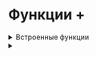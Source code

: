 # Функции +

<details>
  <summary>Встроенные функции</summary>

#
  <details>
  <summary>Математические</summary>

1. abs(n) - возвращает абсолютное значение (модуль) числа n. Аргументом может быть целое, вещественное или комплексное число. 
2. bin() - преобразует целое число в двоичную строку с префиксом 0b (13 -> 0b1101)
3. hex() - преобразует целое число в шестнадцатеричную строку с префиксом 0x (63 -> 0x3f)
4. oct() - преобразует целое число в восьмеричную строку с префиксом 0o (44 -> 0o54)
5. round() - используется для округления чисел. Она принимает два аргумента:

      - number - округляемое число
      - ndigits - кол-во знаков после запятой
      - Округляет в сторону четного числа

6. pow() - используется для возведения чисел в произвольную степень. Она может принимать три аргумента:

      - base — возводимое число
      - - exp — число, являющееся степенью
        - - mod — необязательный аргумент, число, на которое требуется произвести деление с остатком
#

</details>
<details>
  <summary>Типы данных</summary>

1. int() - возвращает целое число (тип int), созданное на основе числа или строки. Также функция имеет необязательный аргумент base — основание системы счисления, по умолчанию равное 10. Вызов без аргументов возвращает 0.

2. float() - возвращает вещественное число (тип float), созданное на основе числа или строки. Вызов без аргументов возвращает 0.0.

3. complex() - используется для создания комплексного числа (тип complex). Она может принимать два аргумента:

      - real — число или строка. Если число, то оно представляет действительную часть комплексного числа
      - - imag — только число, мнимая часть комплексного числа; по умолчанию равняется нулю

`[Функция преобразует строку с записью комплексного числа в комплексное число или возвращает комплексное число со значением переданных аргументов: действительной и мнимой частью. Вызов без аргументов возвращает 0j.`]

4. bool() - возвращает логическое значение переданного объекта. Объект будет возвращать False, если:

      - объект пуст — [], (), {}
      - объект — False
      - объект равен 0
      - объект — None

5. str() - возвращает строковое представление объекта (тип str). Вызов без аргументов возвращает пустую строку.

6. list() - преобразует итерируемый объект в список (тип list). Вызов без аргументов возвращает пустой список.

7. tuple() - преобразует итерируемый объект в кортеж (тип tuple). Вызов без аргументов возвращает пустой кортеж.

8. set() - преобразует итерируемый объект в множество (тип set). Вызов без аргументов возвращает пустое множество.

9. frozenset() - преобразует итерируемый объект в неизменяемое множество (тип frozenset). Вызов без аргументов возвращает пустое неизменяемое множество.

10. dict() - преобразует последовательность пар ключ-значение в словарь (тип dict). Если ключами являются обыкновенные строки, то пары ключ-значение можно указывать в виде именованных аргументов. Вызов без аргументов возвращает пустой словарь.
#

</details>
<details>
  <summary>Строковые функции</summary>

1. ord() - возвращает число, представляющее позицию переданного символа в таблице Unicode.

2. chr() - возвращает символ, чья позиция в таблице Unicode соответствует переданному числу.
#

</details>
<details>
  <summary>Функции работающие с последовательностями</summary>

1. min() - возвращает наименьшее значение элемента итерируемого объекта или самое маленькое из двух или более переданных позиционных аргументов. Также функция min() может принимать два необязательных аргумента

      - key — функция сортировки
      - default — значение по умолчанию, если итерируемый объект окажется пустым

2. max() - возвращает наибольшее значение элемента итерируемого объекта или самое большое из двух или более переданных позиционных аргументов. Также функция min() может принимать два необязательных аргумента

      - key — функция сортировки
      - default — значение по умолчанию, если итерируемый объект окажется пустым

3. len() - возвращает количество элементов в объекте. Объект может быть строкой, списком, кортежем, словарем, множеством или объектом типа range. 

4. sum() - возвращает сумму элементов переданного итерируемого объекта. Также функция имеет необязательный аргумент start — начальное значение для суммы (не может быть строкой), по умолчанию равное нулю.

5. reversed() - возвращает обратный итератор, который перебирает элементы оригинала в обратном порядке.

6. sorted() - возвращает список (тип list) с отсортированными элементами переданного итерируемого объекта. При совпадении значений элементов сохраняется их исходный порядок следования. Также функция имеет два необязательных аргумента:

      - key — функция сортировки
      - reverse — если установлено значение True, то элементы списка сортируются по убыванию

7. all() - возвращает значение True, если все элементы в итерируемом объекте истинны, в противном случае она возвращает значение False.

8. any() - возвращает значение False, если все элементы в итерируемом объекте ложны, в противном случае она возвращает значение True.

9. enumerate() - возвращает итератор кортежей, которые состоят из индекса элемента и самого элемента переданного итерируемого объекта. Также функция имеет необязательный аргумент start —  начальное значение индекса, по умолчанию равное нулю.

10. range() - используется для генерации арифметической последовательности целых чисел с заданным шагом. Возвращает объект типа range. Она может принимать три аргумента:

       - start — начало последовательности (включительно)
       - stop — конец последовательности (не включительно)
       - step — шаг последовательности

11. zip() - возвращает итератор кортежей, который объединяет элементы каждой из переданных последовательностей. Количество передаваемых последовательностей может быть произвольным.
#

</details>
<details>
  <summary>Другие функции</summary>

1. id() - возвращает уникальный идентификатор для указанного объекта.
2. input() - ввод пользовательских данных из консоли.
3. isinstance() - проверяет принадлежность объекта к заданному типу
4. open() - открывает файл для чтения или записи.
5. print() - вывод пользовательских данных в текстовый поток.
6. type() - возвращает тип данных, к которому относится переданный объект.

----------------------------------------------------------------------------------------------------------------------------------------------------------------------
7. calleble() - проверяет, является ли переданный объект вызываемым. Это означает, что можно ли вызвать объект как функцию. Функция callable() возвращает True, если объект вызываем (функция, метод или объект с реализованным методом __call__), и False в противном случае.

8. hasattr(obj, atr_name) - проверяет, имеет ли объект определённый атрибут.  

9. hash() - используется для вычисления хеш-значения (хеш-кода) для  неизменяемого (хэшируемого ) объекта. Хеш-значение - это числовое значение фиксированной длины, которое является уникальным для каждого уникального объекта.

10. help() - используется для получения документации по указанному модулю, функции или другому объекту. Вызов без аргументов запускает интерактивную справочную систему в консоли интерпретатора (для выхода используйте quit)

11. repr() - возвращает "официальное», понятное интерпретатору, строковое представление объекта, которое может быть использовано для воссоздания этого объекта с помощью функции eval(), если это возможно.
----------------------------------------------------------------------------------------------------------------------------------------------------------------------
6. eval() -  Выполняет одну строку кода Python, которая должна быть выражением, переданным в качестве аргумента в виде строки. 

      - возвращает результат вычисления переданного ей выражения, и этот результат может быть сохранен для дальнейшего использования.
      - Выполнение кода через eval() может быть медленнее, чем напрямую написанный код, потому что строка сначала должна быть интерпретирована и выполнена во время выполнения программы.

`[Для выполнения строки-выражения, функция eval() совершает следующие шаги:`]
1. Парсит (parse) выражение
2. Компилирует (compile) выражение в байт-код
3. Вычисляет (evaluate) значение выражения
4. Возвращает (return) результат вычисления

`[Выражения, передаваемые в качестве аргумента функции eval(), имеют доступ ко всем встроенным функциям Python`]

```
expression1 = "print('Привет из функции eval()’)».   #Привет из функции eval()
expression2 = "len([1, 1, 1, 1, 1])».   #5
```
   - Выражения, передаваемые в качестве аргумента функции eval(), имеют доступ ко всем локальным и глобальным переменным.
   - Не все языковые конструкции являются выражениями (expression). Операторами, которые нельзя использовать в качестве выражений, являются, например, while, for, if, def, import, class, raise и т.д.

`[С помощью функции eval() можно парсить объекты, то есть преобразовывать из строки в реальные Python объекты.`]

```
list_data = eval("['Python', 'C#', 'Java']")
tuple_data = eval('(1, 2, 3, 4, 5)')
dict_data = eval("{1: 'January', 2: 'February'}")

print(type(list_data), len(list_data)).  #<class 'list'> 3
print(type(tuple_data), max(tuple_data)).  #<class 'tuple'> 5
print(type(dict_data), dict_data[2]).  #<class 'dict'> February
```


</details>



</details>













<details>
  <summary></summary>


</details>
